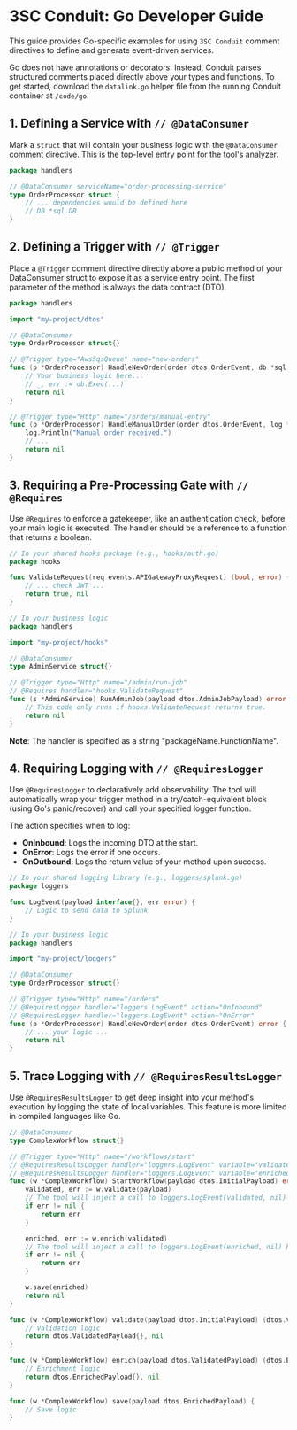 ﻿# 3SC Conduit: Go Developer Guide

This guide provides Go-specific examples for using `3SC Conduit` comment directives to define and generate event-driven services.

Go does not have annotations or decorators. Instead, Conduit parses structured comments placed directly above your types and functions. To get started, download the `datalink.go` helper file from the running Conduit container at `/code/go`.

## 1. Defining a Service with `// @DataConsumer`

Mark a `struct` that will contain your business logic with the `@DataConsumer` comment directive. This is the top-level entry point for the tool's analyzer.

```go
package handlers

// @DataConsumer serviceName="order-processing-service"
type OrderProcessor struct {
    // ... dependencies would be defined here
    // DB *sql.DB
}
```

## 2. Defining a Trigger with `// @Trigger`

Place a `@Trigger` comment directive directly above a public method of your DataConsumer struct to expose it as a service entry point. The first parameter of the method is always the data contract (DTO).

```go
package handlers

import "my-project/dtos"

// @DataConsumer
type OrderProcessor struct{}

// @Trigger type="AwsSqsQueue" name="new-orders"
func (p *OrderProcessor) HandleNewOrder(order dtos.OrderEvent, db *sql.DB) error {
    // Your business logic here...
    // _, err := db.Exec(...)
    return nil
}

// @Trigger type="Http" name="/orders/manual-entry"
func (p *OrderProcessor) HandleManualOrder(order dtos.OrderEvent, log *log.Logger) error {
    log.Println("Manual order received.")
    // ...
    return nil
}
```

## 3. Requiring a Pre-Processing Gate with `// @Requires`

Use `@Requires` to enforce a gatekeeper, like an authentication check, before your main logic is executed. The handler should be a reference to a function that returns a boolean.

```go
// In your shared hooks package (e.g., hooks/auth.go)
package hooks

func ValidateRequest(req events.APIGatewayProxyRequest) (bool, error) {
    // ... check JWT ...
    return true, nil
}

// In your business logic
package handlers

import "my-project/hooks"

// @DataConsumer
type AdminService struct{}

// @Trigger type="Http" name="/admin/run-job"
// @Requires handler="hooks.ValidateRequest"
func (s *AdminService) RunAdminJob(payload dtos.AdminJobPayload) error {
    // This code only runs if hooks.ValidateRequest returns true.
    return nil
}
```

**Note**: The handler is specified as a string "packageName.FunctionName".

## 4. Requiring Logging with `// @RequiresLogger`

Use `@RequiresLogger` to declaratively add observability. The tool will automatically wrap your trigger method in a try/catch-equivalent block (using Go's panic/recover) and call your specified logger function.

The action specifies when to log:
- **OnInbound**: Logs the incoming DTO at the start.
- **OnError**: Logs the error if one occurs.
- **OnOutbound**: Logs the return value of your method upon success.

```go
// In your shared logging library (e.g., loggers/splunk.go)
package loggers

func LogEvent(payload interface{}, err error) {
    // Logic to send data to Splunk
}

// In your business logic
package handlers

import "my-project/loggers"

// @DataConsumer
type OrderProcessor struct{}

// @Trigger type="Http" name="/orders"
// @RequiresLogger handler="loggers.LogEvent" action="OnInbound"
// @RequiresLogger handler="loggers.LogEvent" action="OnError"
func (p *OrderProcessor) HandleNewOrder(order dtos.OrderEvent) error {
    // ... your logic ...
    return nil
}
```

## 5. Trace Logging with `// @RequiresResultsLogger`

Use `@RequiresResultsLogger` to get deep insight into your method's execution by logging the state of local variables. This feature is more limited in compiled languages like Go.

```go
// @DataConsumer
type ComplexWorkflow struct{}

// @Trigger type="Http" name="/workflows/start"
// @RequiresResultsLogger handler="loggers.LogEvent" variable="validated"
// @RequiresResultsLogger handler="loggers.LogEvent" variable="enriched"
func (w *ComplexWorkflow) StartWorkflow(payload dtos.InitialPayload) error {
    validated, err := w.validate(payload)
    // The tool will inject a call to loggers.LogEvent(validated, nil) here.
    if err != nil {
        return err
    }

    enriched, err := w.enrich(validated)
    // The tool will inject a call to loggers.LogEvent(enriched, nil) here.
    if err != nil {
        return err
    }

    w.save(enriched)
    return nil
}

func (w *ComplexWorkflow) validate(payload dtos.InitialPayload) (dtos.ValidatedPayload, error) {
    // Validation logic
    return dtos.ValidatedPayload{}, nil
}

func (w *ComplexWorkflow) enrich(payload dtos.ValidatedPayload) (dtos.EnrichedPayload, error) {
    // Enrichment logic
    return dtos.EnrichedPayload{}, nil
}

func (w *ComplexWorkflow) save(payload dtos.EnrichedPayload) {
    // Save logic
}
```